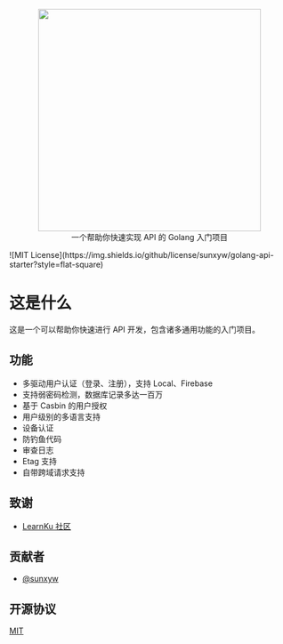 <p align="center">
<img src="https://cdn.sunxyw.xyz/images/engineer-gopher.png?x-oss-process=image/resize,w_400" width="400px">
<br>
一个帮助你快速实现 API 的 Golang 入门项目
</p>
![MIT License](https://img.shields.io/github/license/sunxyw/golang-api-starter?style=flat-square)

# 这是什么

这是一个可以帮助你快速进行 API 开发，包含诸多通用功能的入门项目。

## 功能

- 多驱动用户认证（登录、注册），支持 Local、Firebase
- 支持弱密码检测，数据库记录多达一百万
- 基于 Casbin 的用户授权
- 用户级别的多语言支持
- 设备认证
- 防钓鱼代码
- 审查日志
- Etag 支持
- 自带跨域请求支持

## 致谢

- [LearnKu 社区](https://learnku.com/)

## 贡献者

- [@sunxyw](https://www.github.com/sunxyw)

## 开源协议

[MIT](https://choosealicense.com/licenses/mit/)
